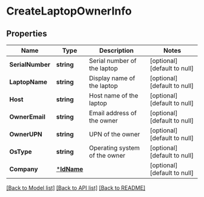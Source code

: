# CreateLaptopOwnerInfo

## Properties
Name | Type | Description | Notes
------------ | ------------- | ------------- | -------------
**SerialNumber** | **string** | Serial number of the laptop | [optional] [default to null]
**LaptopName** | **string** | Display name of the laptop | [optional] [default to null]
**Host** | **string** | Host name of the laptop | [optional] [default to null]
**OwnerEmail** | **string** | Email address of the owner | [optional] [default to null]
**OwnerUPN** | **string** | UPN of the owner | [optional] [default to null]
**OsType** | **string** | Operating system of the owner | [optional] [default to null]
**Company** | [***IdName**](IdName.md) |  | [optional] [default to null]

[[Back to Model list]](../README.md#documentation-for-models) [[Back to API list]](../README.md#documentation-for-api-endpoints) [[Back to README]](../README.md)

